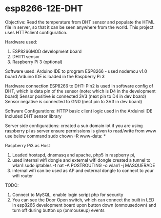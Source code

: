 # esp8266-12E-DHT

Objective: 
Read the temperature from DHT sensor and populate the HTML file in server, so that it can be seen anywhere from the world. This project uses HTTPclient configuration.

Hardware used:
1. ESP8266MOD development board
2. DHT11 sensor
3. Raspberry Pi 3 (optional)

Software used:
Arduino IDE to program ESP8266 - used nodemcu v1.0 board
Arduino IDE is loaded in the Raspberry Pi 3

Hardware connection ESP8266 to DHT:
Pin2 is used in software config of DHT, which is data pin of the sensor (note: which is D4 in the development board)
Sensor positive is connected 3V3 (next pin to D4 in dev board)
Sensor negative is connected to GND (nect pin to 3V3 in dev board)

Software Configurations:
HTTP basic client logic used in the Arduinoi IDE
Included DHT sensor library

Server side configurations:
created a sub domain iot
if you are using raspberry pi as server ensure permissions is given to read/write from www
use below command
sudo chown -R www-data: *

Raspberry Pi3 as Host
1. Loaded hostapd, dnsmasq and apache, php5 in raspberry pi, 
2. used internal wifi dongle and external wifi dongle created a tunnel to wlan1
sudo iptables -t nat -A POSTROUTING -o wlan1 -j MASQUERADE
3. internal wifi can be used as AP and external dongle to connect to your wifi router

TODO:
1. Connect to MySQL, enable login script php for security
2. You can see the Door Open switch, which can connect the built in LED in esp8266 development board upon button down (onmousedown) and turn off during button up (onmouseup) events





